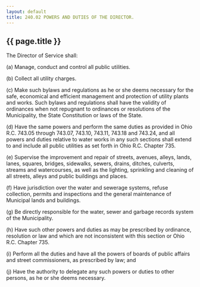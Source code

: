 ```yaml
---
layout: default 
title: 240.02 POWERS AND DUTIES OF THE DIRECTOR.
---
```


{{ page.title }}
----------------

The Director of Service shall:

​(a) Manage, conduct and control all public utilities.

​(b) Collect all utility charges.

​(c) Make such bylaws and regulations as he or she deems necessary for
the safe, economical and efficient management and protection of utility
plants and works. Such bylaws and regulations shall have the validity of
ordinances when not repugnant to ordinances or resolutions of the
Municipality, the State Constitution or laws of the State.

​(d) Have the same powers and perform the same duties as provided in
Ohio R.C. 743.05 through 743.07, 743.10, 743.11, 743.18 and 743.24, and
all powers and duties relative to water works in any such sections shall
extend to and include all public utilities as set forth in Ohio R.C.
Chapter 735.

​(e) Supervise the improvement and repair of streets, avenues, alleys,
lands, lanes, squares, bridges, sidewalks, sewers, drains, ditches,
culverts, streams and watercourses, as well as the lighting, sprinkling
and cleaning of all streets, alleys and public buildings and places.

​(f) Have jurisdiction over the water and sewerage systems, refuse
collection, permits and inspections and the general maintenance of
Municipal lands and buildings.

​(g) Be directly responsible for the water, sewer and garbage records
system of the Municipality.

​(h) Have such other powers and duties as may be prescribed by
ordinance, resolution or law and which are not inconsistent with this
section or Ohio R.C. Chapter 735.

​(i) Perform all the duties and have all the powers of boards of public
affairs and street commissioners, as prescribed by law; and

​(j) Have the authority to delegate any such powers or duties to other
persons, as he or she deems necessary.

